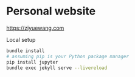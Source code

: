 # Personal website

https://ziyuewang.com

Local setup

```bash
bundle install
# assuming pip is your Python package manager
pip install jupyter
bundle exec jekyll serve --livereload
```
